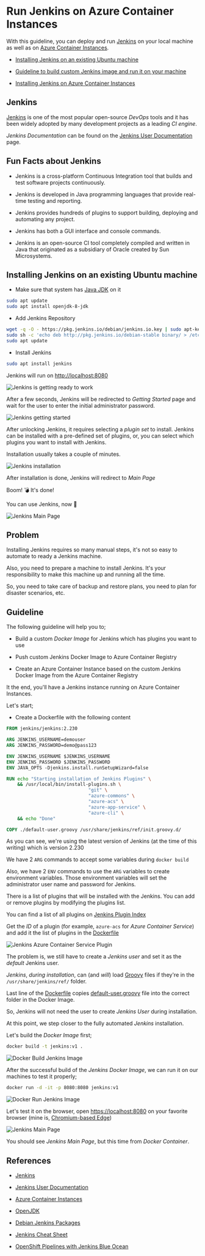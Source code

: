 # Run Jenkins on Azure Container Instances

With this guideline, you can deploy and run [Jenkins](https://jenkins.io/) on your local machine as well as on [Azure Container Instances](https://azure.microsoft.com/en-us/services/container-instances/).

* [Installing Jenkins on an existing Ubuntu machine](#installing-jenkins-on-an-existing-ubuntu-machine)

* [Guideline to build custom Jenkins image and run it on your machine](#guideline-to-build-custom-jenkins-image-and-run-it-on-your-machine)

* [Installing Jenkins on Azure Container Instances](#installing-jenkins-on-azure-container-instances)

## Jenkins

[Jenkins](https://jenkins.io/) is one of the most popular open-source _DevOps_ tools and it has been widely adopted by many development projects as a leading _CI engine_.

_Jenkins Documentation_ can be found on the [Jenkins User Documentation](https://jenkins.io/doc/) page.

## Fun Facts about Jenkins

* Jenkins is a cross-platform Continuous Integration tool that builds and test software projects continuously.

* Jenkins is developed in Java programming languages that provide real-time testing and reporting.

* Jenkins provides hundreds of plugins to support building, deploying and automating any project.

* Jenkins has both a GUI interface and console commands.

* Jenkins is an open-source CI tool completely compiled and written in Java that originated as a subsidiary of Oracle created by Sun Microsystems.

## Installing Jenkins on an existing Ubuntu machine

* Make sure that system has [Java JDK](https://openjdk.java.net/install/) on it

```bash
sudo apt update
sudo apt install openjdk-8-jdk
```

* Add Jenkins Repository

```bash
wget -q -O - https://pkg.jenkins.io/debian/jenkins.io.key | sudo apt-key add –
sudo sh -c 'echo deb http://pkg.jenkins.io/debian-stable binary/ > /etc/apt/sources.list.d/jenkins.list'
sudo apt update
```

* Install Jenkins

```bash
sudo apt install jenkins
```

Jenkins will run on [http://localhost:8080](http://localhost:8080)

![Jenkins is getting ready to work](./assets/ss-0.png)

After a few seconds, Jenkins will be redirected to _Getting Started_ page and wait for the user to enter the initial administrator password.

![Jenkins getting started](./assets/ss-1.png)

After unlocking Jenkins, it requires selecting a _plugin set_ to install. Jenkins can be installed with a pre-defined set of plugins, or, you can select which plugins you want to install with Jenkins.

Installation usually takes a couple of minutes.

![Jenkins installation](./assets/ss-2.gif)

After installation is done, Jenkins will redirect to _Main Page_

Boom! 💣 It's done!

You can use Jenkins, now 🎉

![Jenkins Main Page](./assets/ss-3.png)

## Problem

Installing Jenkins requires so many manual steps, it's not so easy to automate to ready a Jenkins machine.

Also, you need to prepare a machine to install Jenkins. It's your responsibility to make this machine up and running all the time.

So, you need to take care of backup and restore plans, you need to plan for disaster scenarios, etc.

## Guideline

The following guideline will help you to;

* Build a custom _Docker Image_ for Jenkins which has plugins you want to use

* Push custom Jenkins Docker Image to Azure Container Registry

* Create an Azure Container Instance based on the custom Jenkins Docker Image from the Azure Container Registry

It the end, you'll have a Jenkins instance running on Azure Container Instances.

Let's start;

* Create a Dockerfile with the following content

```dockerfile
FROM jenkins/jenkins:2.230

ARG JENKINS_USERNAME=demouser
ARG JENKINS_PASSWORD=demo@pass123

ENV JENKINS_USERNAME $JENKINS_USERNAME
ENV JENKINS_PASSWORD $JENKINS_PASSWORD
ENV JAVA_OPTS -Djenkins.install.runSetupWizard=false

RUN echo "Starting installation of Jenkins Plugins" \
    && /usr/local/bin/install-plugins.sh \
                              "git" \
                              "azure-commons" \
                              "azure-acs" \
                              "azure-app-service" \
                              "azure-cli" \
    && echo "Done"

COPY ./default-user.groovy /usr/share/jenkins/ref/init.groovy.d/
```

As you can see, we're using the latest version of Jenkins (at the time of this writing) which is version 2.230

We have 2 `ARG` commands to accept some variables during `docker build`

Also, we have 2 `ENV` commands to use the `ARG` variables to create environment variables. Those environment variables will set the administrator user name and password for Jenkins.

There is a list of plugins that will be installed with the Jenkins. You can add or remove plugins by modifying the plugins list.

You can find a list of all plugins on [Jenkins Plugin Index](https://plugins.jenkins.io/)

Get the _ID_ of a plugin (for example, `azure-acs` for _Azure Container Service_) and add it the list of plugins in the [Dockerfile](./src/Dockerfile)

![Jenkins Azure Container Service Plugin](./assets/ss-4.png)

The problem is, we still have to create a _Jenkins user_ and set it as the _default_ Jenkins user.

_Jenkins_, _during installation_, can (and _will_) load [Groovy](http://groovy-lang.org/) files if they're in the `/usr/share/jenkins/ref/` folder.

Last line of the [Dockerfile](./src/Dockerfile) copies [default-user.groovy](./src/default-user.groovy) file into the correct folder in the Docker Image.

So, Jenkins will not need the user to create _Jenkins User_ during installation.

At this point, we step closer to the fully automated _Jenkins_ installation.

Let's build the _Docker Image_ first;

```bash
docker build -t jenkins:v1 .
```

![Docker Build Jenkins Image](./assets/ss-5.png)

After the successful build of the _Jenkins Docker Image_, we can run it on our machines to test it properly;

```bash
docker run -d -it -p 8080:8080 jenkins:v1
```

![Docker Run Jenkins Image](./assets/ss-6.png)

Let's test it on the browser, open [https://localhost:8080](https://localhost:8080) on your favorite browser (mine is, [Chromium-based Edge](https://www.microsoft.com/en-us/edge))

![Jenkins Main Page](./assets/ss-7.png)

You should see _Jenkins Main Page_, but this time from _Docker Container_.

## References

* [Jenkins](https://jenkins.io/)

* [Jenkins User Documentation](https://jenkins.io/doc/)

* [Azure Container Instances](https://azure.microsoft.com/en-us/services/container-instances/)

* [OpenJDK](https://openjdk.java.net/install/)

* [Debian Jenkins Packages](https://pkg.jenkins.io/debian/)

* [Jenkins Cheat Sheet](https://www.edureka.co/blog/cheatsheets/jenkins-cheat-sheet/)

* [OpenShift Pipelines with Jenkins Blue Ocean](https://www.openshift.com/blog/openshift-pipelines-jenkins-blue-ocean)
